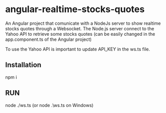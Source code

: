 # angular-realtime-stocks-quotes

An Angular project that comunicate with a NodeJs server to show realtime stocks quotes through a Websocket.
The Node.js server connect to the Yahoo API to retrieve some stocks quotes (can be easily changed in the app.component.ts of the Angular project)

To use the Yahoo API is important to update API_KEY in the ws.ts file.

## Installation

npm i

## RUN

node ./ws.ts (or node .\ws.ts on Windows)
